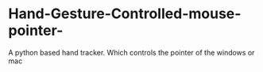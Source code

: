 # Hand-Gesture-Controlled-mouse-pointer-
A python based hand tracker. Which controls the pointer of the windows or mac 
